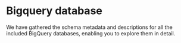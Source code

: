 # Bigquery database

We have gathered the schema metadata and descriptions for all the included BigQuery databases, enabling you to explore them in detail.